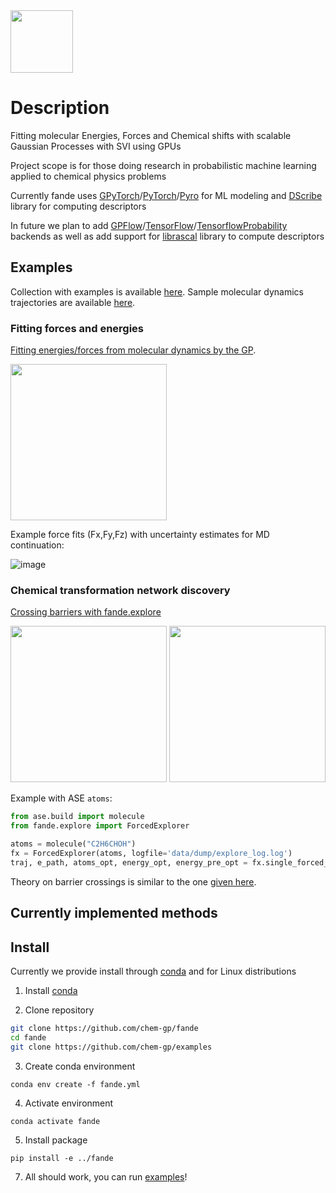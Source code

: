 <img src="https://user-images.githubusercontent.com/25351170/171819527-8718a6ae-db35-48f8-9364-9cc11cc0fb8b.png" width="100">


# Description
Fitting molecular Energies, Forces and Chemical shifts with scalable Gaussian Processes with SVI using GPUs

Project scope is for those doing research in probabilistic machine learning applied to chemical physics problems

Currently fande uses [GPyTorch](https://github.com/cornellius-gp/gpytorch)/[PyTorch](https://github.com/pytorch/pytorch)/[Pyro](https://github.com/pyro-ppl/pyro) for ML modeling and [DScribe](https://github.com/SINGROUP/dscribe) library for computing descriptors

In future we plan to add [GPFlow](https://github.com/GPflow/GPflow)/[TensorFlow](https://github.com/tensorflow/tensorflow)/[TensorflowProbability](https://github.com/tensorflow/probability) backends as well as add support for [librascal](https://github.com/lab-cosmo/librascal) library to compute descriptors


## Examples

Collection with examples is available [here](https://github.com/chem-gp/examples). Sample molecular dynamics trajectories are available [here](https://figshare.com/projects/fande-data/140660).

### Fitting forces and energies

[Fitting energies/forces from molecular dynamics by the GP](https://github.com/chem-gp/examples/blob/main/fande-examples/energy_forces_fit.ipynb).


<img src="https://user-images.githubusercontent.com/25351170/171815059-1ce8ad74-e7fd-4c89-b75b-6ebe4ec2ccdc.gif" width="250">

Example force fits (Fx,Fy,Fz) with uncertainty estimates for MD continuation:

![image](https://user-images.githubusercontent.com/25351170/171811297-7a9541c5-df9b-4ea6-87c6-79e1180bbe64.png)


### Chemical transformation network discovery

[Crossing barriers with fande.explore](https://github.com/chem-gp/examples/blob/main/fande-examples/fande_explore_crossing_barriers.ipynb)

<img src="https://user-images.githubusercontent.com/25351170/171550682-25ea416f-bc54-4373-9b31-1fdbc1f5381e.gif" width="250">
<img src="https://user-images.githubusercontent.com/25351170/172145099-3fcd9649-1e08-4f49-8544-f5de05ebccd2.png" width="250">


Example with ASE `atoms`:
```python
from ase.build import molecule
from fande.explore import ForcedExplorer

atoms = molecule("C2H6CHOH")
fx = ForcedExplorer(atoms, logfile='data/dump/explore_log.log')
traj, e_path, atoms_opt, energy_opt, energy_pre_opt = fx.single_forced_run(atoms, [[4] , [5] ], force=9.0 )
```

Theory on barrier crossings is similar to the one [given here](https://arxiv.org/pdf/2202.13011.pdf).

## Currently implemented methods

<!-- | Method  | Availability |
| ------------- | ------------- |
| method... | 0  |
| Content Cell  | Content Cell  | -->


## Install

Currently we provide install through [conda]() and for Linux distributions

1. Install [conda](https://docs.conda.io/projects/conda/en/latest/user-guide/install/linux.html)

2. Clone repository 
``` bash
git clone https://github.com/chem-gp/fande
cd fande
git clone https://github.com/chem-gp/examples
```
3. Create conda environment
```
conda env create -f fande.yml
```
4. Activate environment
```
conda activate fande
```
5. Install package
```
pip install -e ../fande
```
7. All should work, you can run [examples]([https://github.com/chem-gp/examples](https://github.com/chem-gp/examples/tree/main/fande-examples))!


